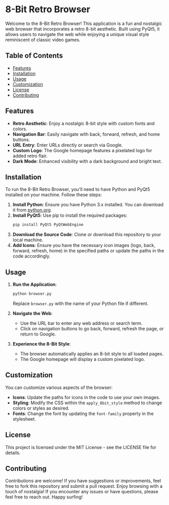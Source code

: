 # 8-Bit Retro Browser

Welcome to the 8-Bit Retro Browser! This application is a fun and nostalgic web browser that incorporates a retro 8-bit aesthetic. Built using PyQt5, it allows users to navigate the web while enjoying a unique visual style reminiscent of classic video games.

## Table of Contents

- [Features](#features)
- [Installation](#installation)
- [Usage](#usage)
- [Customization](#customization)
- [License](#license)
- [Contributing](#contributing)

## Features

- **Retro Aesthetic**: Enjoy a nostalgic 8-bit style with custom fonts and colors.
- **Navigation Bar**: Easily navigate with back, forward, refresh, and home buttons.
- **URL Entry**: Enter URLs directly or search via Google.
- **Custom Logo**: The Google homepage features a pixelated logo for added retro flair.
- **Dark Mode**: Enhanced visibility with a dark background and bright text.

## Installation

To run the 8-Bit Retro Browser, you'll need to have Python and PyQt5 installed on your machine. Follow these steps:

1. **Install Python**: Ensure you have Python 3.x installed. You can download it from [python.org](https://www.python.org/).
2. **Install PyQt5**: Use pip to install the required packages:
    ```bash
    pip install PyQt5 PyQtWebEngine
    ```
3. **Download the Source Code**: Clone or download this repository to your local machine.
4. **Add Icons**: Ensure you have the necessary icon images (logo, back, forward, refresh, home) in the specified paths or update the paths in the code accordingly.

## Usage

1. **Run the Application**:
    ```bash
    python browser.py
    ```
   Replace `browser.py` with the name of your Python file if different.

2. **Navigate the Web**:
   - Use the URL bar to enter any web address or search term.
   - Click on navigation buttons to go back, forward, refresh the page, or return to Google.

3. **Experience the 8-Bit Style**:
   - The browser automatically applies an 8-bit style to all loaded pages.
   - The Google homepage will display a custom pixelated logo.

## Customization

You can customize various aspects of the browser:

- **Icons**: Update the paths for icons in the code to use your own images.
- **Styling**: Modify the CSS within the `apply_8bit_style` method to change colors or styles as desired.
- **Fonts**: Change the font by updating the `font-family` property in the stylesheet.

## License

This project is licensed under the MIT License - see the LICENSE file for details.

## Contributing

Contributions are welcome! If you have suggestions or improvements, feel free to fork this repository and submit a pull request. Enjoy browsing with a touch of nostalgia! If you encounter any issues or have questions, please feel free to reach out. Happy surfing!
